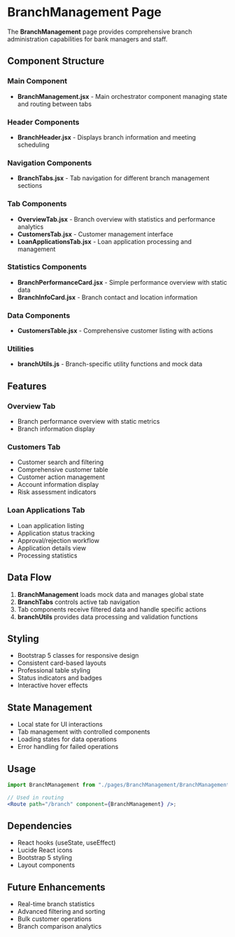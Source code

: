 # BranchManagement Page

The **BranchManagement** page provides comprehensive branch administration capabilities for bank managers and staff.

## Component Structure

### Main Component

-   **BranchManagement.jsx** - Main orchestrator component managing state and routing between tabs

### Header Components

-   **BranchHeader.jsx** - Displays branch information and meeting scheduling

### Navigation Components

-   **BranchTabs.jsx** - Tab navigation for different branch management sections

### Tab Components

-   **OverviewTab.jsx** - Branch overview with statistics and performance analytics
-   **CustomersTab.jsx** - Customer management interface
-   **LoanApplicationsTab.jsx** - Loan application processing and management

### Statistics Components

-   **BranchPerformanceCard.jsx** - Simple performance overview with static data
-   **BranchInfoCard.jsx** - Branch contact and location information

### Data Components

-   **CustomersTable.jsx** - Comprehensive customer listing with actions

### Utilities

-   **branchUtils.js** - Branch-specific utility functions and mock data

## Features

### Overview Tab

-   Branch performance overview with static metrics
-   Branch information display

### Customers Tab

-   Customer search and filtering
-   Comprehensive customer table
-   Customer action management
-   Account information display
-   Risk assessment indicators

### Loan Applications Tab

-   Loan application listing
-   Application status tracking
-   Approval/rejection workflow
-   Application details view
-   Processing statistics

## Data Flow

1. **BranchManagement** loads mock data and manages global state
2. **BranchTabs** controls active tab navigation
3. Tab components receive filtered data and handle specific actions
4. **branchUtils** provides data processing and validation functions

## Styling

-   Bootstrap 5 classes for responsive design
-   Consistent card-based layouts
-   Professional table styling
-   Status indicators and badges
-   Interactive hover effects

## State Management

-   Local state for UI interactions
-   Tab management with controlled components
-   Loading states for data operations
-   Error handling for failed operations

## Usage

```jsx
import BranchManagement from "./pages/BranchManagement/BranchManagement";

// Used in routing
<Route path="/branch" component={BranchManagement} />;
```

## Dependencies

-   React hooks (useState, useEffect)
-   Lucide React icons
-   Bootstrap 5 styling
-   Layout components

## Future Enhancements

-   Real-time branch statistics
-   Advanced filtering and sorting
-   Bulk customer operations
-   Branch comparison analytics
